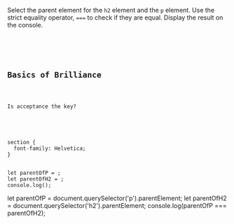 Select the parent element for
the `h2` element
and
the `p` element.
Use the strict equality operator, `===`
to check if they are equal.
Display the result on the console.

<codeblock language="javascript" type="exercise" testMode="fixedInput">
<code>
<panel language="html">
<section>
  <h2>Basics of Brilliance</h2>
  <p>Is acceptance the key?</p>
</section>
</panel>
<panel language="css">
section {
  font-family: Helvetica;
}
</panel>
<panel language="javascript">
let parentOfP = ;
let parentOfH2 = ;
console.log();
</panel>
</code>

<solution>
let parentOfP = document.querySelector('p').parentElement;
let parentOfH2 = document.querySelector('h2').parentElement;
console.log(parentOfP === parentOfH2);
</solution>
</codeblock>